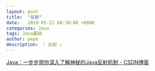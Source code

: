 ```yaml
---
layout: post
title:  "反射"
date:   2018-05-22 08:38:00 +0800
categories: Java
tags: Java基础
author: pepe
description: 『 反射 』
---
```


[Java：一步步带你深入了解神秘的Java反射机制 - CSDN博客](https://blog.csdn.net/carson_ho/article/details/80921333)



